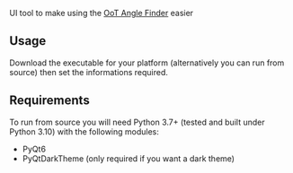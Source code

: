 UI tool to make using the [OoT Angle Finder](https://github.com/Savestate2A03/oot-angle-finder) easier

## Usage
Download the executable for your platform (alternatively you can run from source) then set the informations required.

## Requirements
To run from source you will need Python 3.7+ (tested and built under Python 3.10) with the following modules:
- PyQt6
- PyQtDarkTheme (only required if you want a dark theme)
